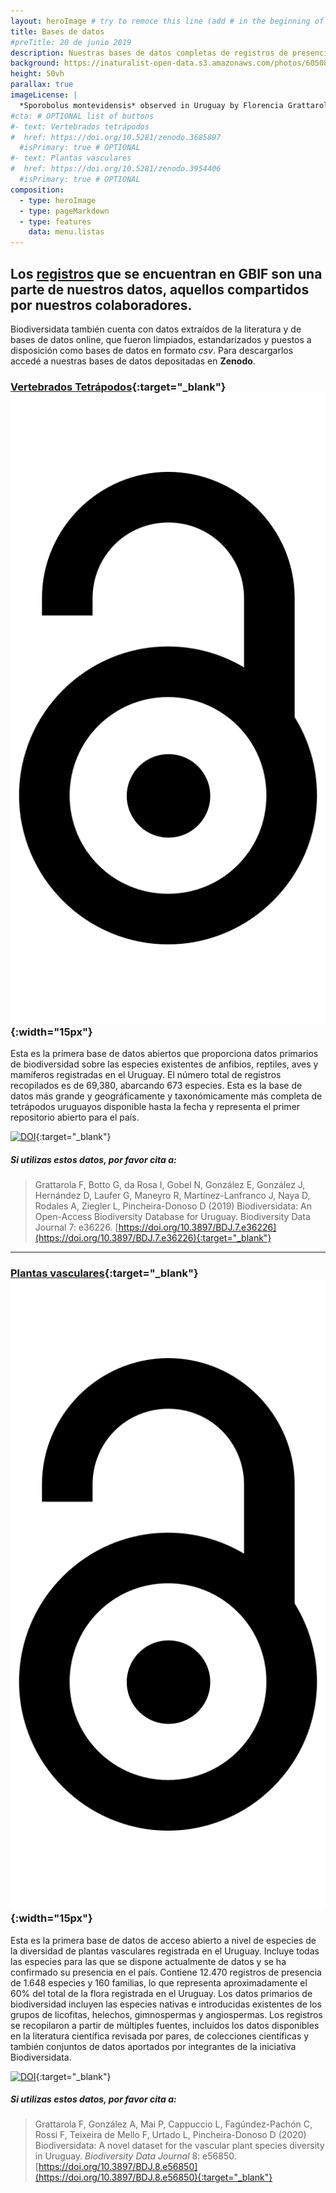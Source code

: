 ```yaml
---
layout: heroImage # try to remoce this line (add # in the beginning of the line to make it a comment) - then the layout will change, but the content remain the same
title: Bases de datos
#preTitle: 20 de junio 2019
description: Nuestras bases de datos completas de registros de presencia de tetrápodos y plantas vasculares de Uruguay están disponibles en Zenodo
background: https://inaturalist-open-data.s3.amazonaws.com/photos/60508300/original.jpeg
height: 50vh
parallax: true
imageLicense: |
  *Sporobolus montevidensis* observed in Uruguay by Florencia Grattarola licensed under [CC BY](http://creativecommons.org/licenses/by/4.0/) via [iNaturalist](https://www.gbif.org/occurrence/2574126620)
#cta: # OPTIONAL list of buttons
#- text: Vertebrados tetrápodos
#  href: https://doi.org/10.5281/zenodo.3685897
  #isPrimary: true # OPTIONAL
#- text: Plantas vasculares
#  href: https://doi.org/10.5281/zenodo.3954406
  #isPrimary: true # OPTIONAL
composition:
  - type: heroImage
  - type: pageMarkdown
  - type: features
    data: menu.listas
---
```


<!-- ![](https://about.zenodo.org/static/img/logos/zenodo-gradient-2500.png) -->

## Los [**registros**](/datos/buscar) que se encuentran en **GBIF** son una parte de nuestros datos, aquellos compartidos por nuestros colaboradores.

Biodiversidata también cuenta con datos extraídos de la literatura y de bases de datos online, que fueron limpiados, estandarizados y puestos a disposición como bases de datos en formato *csv*. Para descargarlos accedé a nuestras bases de datos depositadas en **Zenodo**.

### [Vertebrados Tetrápodos](https://doi.org/10.5281/zenodo.3685897){:target="_blank"} ![](/assets/images/academic-icons/open-access.svg){:width="15px"}

Esta es la primera base de datos abiertos que proporciona datos primarios de biodiversidad sobre las especies existentes de anfibios, reptiles, aves y mamíferos registradas en el Uruguay. El número total de registros recopilados es de 69,380, abarcando 673 especies. Esta es la base de datos más grande y geográficamente y taxonómicamente más completa de tetrápodos uruguayos disponible hasta la fecha y representa el primer repositorio abierto para el país.  

[![DOI](https://zenodo.org/badge/DOI/10.5281/zenodo.3685897.svg)](https://doi.org/10.5281/zenodo.3685897){:target="_blank"}

##### **Si utilizas estos datos, por favor cita a:**
> Grattarola F, Botto G, da Rosa I, Gobel N, González E, González J, Hernández D, Laufer G, Maneyro R, Martínez-Lanfranco J, Naya D, Rodales A, Ziegler L, Pincheira-Donoso D (2019) Biodiversidata: An Open-Access Biodiversity Database for Uruguay. Biodiversity Data Journal 7: e36226. [https://doi.org/10.3897/BDJ.7.e36226](https://doi.org/10.3897/BDJ.7.e36226){:target="_blank"}

---

### [Plantas vasculares](https://doi.org/10.5281/zenodo.3954406){:target="_blank"} ![](/assets/images/academic-icons/open-access.svg){:width="15px"}

Esta es la primera base de datos de acceso abierto a nivel de especies de la diversidad de plantas vasculares registrada en el Uruguay. Incluye todas las especies para las que se dispone actualmente de datos y se ha confirmado su presencia en el país. Contiene 12.470 registros de presencia de 1.648 especies y 160 familias, lo que representa aproximadamente el 60% del total de la flora registrada en el Uruguay. Los datos primarios de biodiversidad incluyen las especies nativas e introducidas existentes de los grupos de licofitas, helechos, gimnospermas y angiospermas. Los registros se recopilaron a partir de múltiples fuentes, incluidos los datos disponibles en la literatura científica revisada por pares, de colecciones científicas y también conjuntos de datos aportados por integrantes de la iniciativa Biodiversidata.

[![DOI](https://zenodo.org/badge/DOI/10.5281/zenodo.3954406.svg)](https://doi.org/10.5281/zenodo.3954406){:target="_blank"}

##### **Si utilizas estos datos, por favor cita a:**
> Grattarola F, González A, Mai P, Cappuccio L, Fagúndez-Pachón C, Rossi F, Teixeira de Mello F, Urtado L, Pincheira-Donoso D (2020) Biodiversidata: A novel dataset for the vascular plant species diversity in Uruguay. *Biodiversity Data Journal* 8: e56850. [https://doi.org/10.3897/BDJ.8.e56850](https://doi.org/10.3897/BDJ.8.e56850){:target="_blank"}
